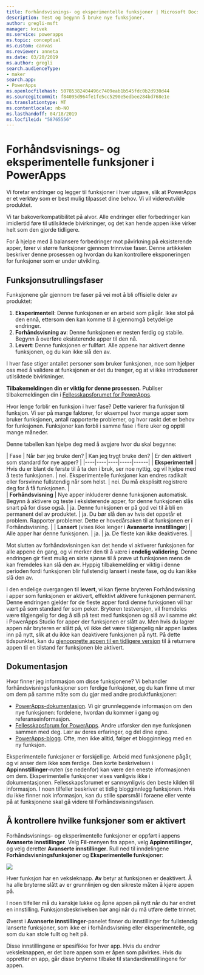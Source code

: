 ```yaml
---
title: Forhåndsvisnings- og eksperimentelle funksjoner | Microsoft Docs
description: Test og begynn å bruke nye funksjoner.
author: gregli-msft
manager: kvivek
ms.service: powerapps
ms.topic: conceptual
ms.custom: canvas
ms.reviewer: anneta
ms.date: 03/20/2019
ms.author: gregli
search.audienceType:
- maker
search.app:
- PowerApps
ms.openlocfilehash: 50785382404496c7409eab1b545fdc0b2d930d44
ms.sourcegitcommit: f84095d964fe1fe5cc5290e5edbee284bd768e1e
ms.translationtype: MT
ms.contentlocale: nb-NO
ms.lasthandoff: 04/18/2019
ms.locfileid: "58765556"
---
```

# <a name="understand-experimental-and-preview-features-in-powerapps"></a>Forhåndsvisnings- og eksperimentelle funksjoner i PowerApps

Vi foretar endringer og legger til funksjoner i hver utgave, slik at PowerApps er et verktøy som er best mulig tilpasset dine behov. Vi vil videreutvikle produktet.  

Vi tar bakoverkompatibilitet på alvor. Alle endringer eller forbedringer kan imidlertid føre til utilsiktede bivirkninger, og det kan hende appen ikke virker helt som den gjorde tidligere.

For å hjelpe med å balansere forbedringer mot påvirkning på eksisterende apper, fører vi større funksjoner gjennom trinnvise faser. Denne artikkelen beskriver denne prosessen og hvordan du kan kontrollere eksponeringen for funksjoner som er under utvikling.

## <a name="feature-roll-out-stages"></a>Funksjonsutrullingsfaser

Funksjonene går gjennom tre faser på vei mot å bli offisielle deler av produktet:

1. **Eksperimentell**:  Denne funksjonen er en arbeid som pågår. Ikke stol på den ennå, ettersom den kan komme til å gjennomgå betydelige endringer.
1. **Forhåndsvisning av**:  Denne funksjonen er nesten ferdig og stabile. Begynn å overføre eksisterende apper til den nå.
1. **Levert**:  Denne funksjonen er fullført. Alle appene har aktivert denne funksjonen, og du kan ikke slå den av.

I hver fase stiger antallet personer som bruker funksjonen, noe som hjelper oss med å validere at funksjonen er det du trenger, og at vi ikke introduserer utilsiktede bivirkninger.

**Tilbakemeldingen din er viktig for denne prosessen.**  Publiser tilbakemeldingen din i [Fellesskapsforumet for PowerApps](https://powerusers.microsoft.com/t5/PowerApps-Community/ct-p/PowerApps1).

Hvor lenge forblir en funksjon i hver fase? Dette varierer fra funksjon til funksjon. Vi ser på mange faktorer, for eksempel hvor mange apper som bruker funksjonen, antall rapporterte problemer, og hvor raskt det er behov for funksjonen. Funksjoner kan forbli i samme fase i flere uker og opptil mange måneder.

Denne tabellen kan hjelpe deg med å avgjøre hvor du skal begynne: 

| Fase | Når bør jeg bruke den? | Kan jeg trygt bruke den? | Er den aktivert som standard for nye apper? | 
|----|----|----|-----|------|
| **Eksperimentell** | Hvis du er blant de første til å ta den i bruk, ser noe nyttig, og vil hjelpe med å teste funksjonen. | nei.  Eksperimentelle funksjoner kan endres radikalt eller forsvinne fullstendig når som helst. | nei. Du må eksplisitt registrere deg for å få funksjonen.  |  
| **Forhåndsvisning** | Nye apper inkluderer denne funksjonen automatisk.  Begynn å aktivere og teste i eksisterende apper, for denne funksjonen slås snart på for disse også. | ja. Denne funksjonen er på god vei til å bli en permanent del av produktet.  | ja. Du bør slå den av hvis det oppstår et problem.  Rapporter problemer. Dette er hovedårsaken til at funksjonen er i Forhåndsvisning. | 
| **Lansert** (vises ikke lenger i **Avanserte innstillinger**) | Alle apper har denne funksjonen. | ja. | ja.  De fleste kan ikke deaktiveres.  |  

Mot slutten av forhåndsvisningen kan det hende vi aktiverer funksjonen for alle appene én gang, og vi merker den til å være i **endelig validering**.  Denne endringen gir flest mulig en siste sjanse til å prøve ut funksjonen mens de kan fremdeles kan slå den av. Hyppig tilbakemelding er viktig i denne perioden fordi funksjonen blir fullstendig lansert i neste fase, og du kan ikke slå den av.

I den endelige overgangen til **levert**, vi kan fjerne bryteren Forhåndsvisning i apper som funksjonen er aktivert, effektivt aktivere funksjonen permanent. Denne endringen gjelder for de fleste apper fordi denne funksjonen vil har vært på som standard før som peker. Bryteren testversjon, vil fremdeles være tilgjengelig for deg å slå på test med funksjonen og slå av i samme økt i PowerApps Studio for apper der funksjonen er slått av. Men hvis du lagrer appen når bryteren er slått på, vil ikke det være tilgjengelig når appen lastes inn på nytt, slik at du ikke kan deaktivere funksjonen på nytt. På dette tidspunktet, kan du [gjenopprette appen til en tidligere versjon](restore-an-app.md) til å returnere appen til en tilstand før funksjonen ble aktivert.

## <a name="documentation"></a>Dokumentasjon

Hvor finner jeg informasjon om disse funksjonene?  Vi behandler forhåndsvisningsfunksjoner som ferdige funksjoner, og du kan finne ut mer om dem på samme måte som du gjør med andre produktfunksjoner: 
- [PowerApps-dokumentasjon](https://docs.microsoft.com/powerapps/maker/canvas-apps/getting-started). Vi gir grunnleggende informasjon om den nye funksjonen: fordelene, hvordan du kommer i gang og referanseinformasjon.
- [Fellesskapsforum for PowerApps](https://powerusers.microsoft.com/t5/PowerApps-Community/ct-p/PowerApps1).  Andre utforsker den nye funksjonen sammen med deg. Lær av deres erfaringer, og del dine egne.
- [PowerApps-blogg](https://powerapps.microsoft.com/blog/).  Ofte, men ikke alltid, følger et blogginnlegg med en ny funksjon.

Eksperimentelle funksjoner er forskjellige.  Arbeid med funksjonene pågår, og vi anser dem ikke som ferdige. Den korte beskrivelsen i **Appinnstillinger**-ruten (se nedenfor) kan være den eneste informasjonen om dem. Eksperimentelle funksjoner vises vanligvis ikke i dokumentasjonen. Fellesskapsforumet er sannsynligvis den beste kilden til informasjon.  I noen tilfeller beskriver et tidlig blogginnlegg funksjonen.  Hvis du ikke finner nok informasjon, kan du stille spørsmål i foraene eller vente på at funksjonene skal gå videre til Forhåndsvisningsfasen.

## <a name="controlling-which-features-are-enabled"></a>Å kontrollere hvilke funksjoner som er aktivert

Forhåndsvisnings- og eksperimentelle funksjoner er oppført i appens **Avanserte innstillinger**.  Velg **Fil**-menyen fra appen, velg **Appinnstillinger**, og velg deretter **Avanserte innstillinger**. Rull ned til inndelingene **Forhåndsvisningsfunksjoner** og **Eksperimentelle funksjoner**:

![](media/working-with-experimental/advanced-settings.png)

Hver funksjon har en veksleknapp.  **Av** betyr at funksjonen er deaktivert.  Å ha alle bryterne slått av er grunnlinjen og den sikreste måten å kjøre appen på.

I noen tilfeller må du kanskje lukke og åpne appen på nytt når du har endret en innstilling.  Funksjonsbeskrivelsen bør angi når du må utføre dette trinnet.

Øverst i **Avanserte innstillinger**-panelet finner du innstillinger for fullstendig lanserte funksjoner, som ikke er i forhåndsvisning eller eksperimentelle, og som du kan stole fullt og helt på. 

Disse innstillingene er spesifikke for hver app. Hvis du endrer veksleknappen, er det bare appen som er åpen som påvirkes. Hvis du oppretter en app, går disse bryterne tilbake til standardinnstillingene for appen.
